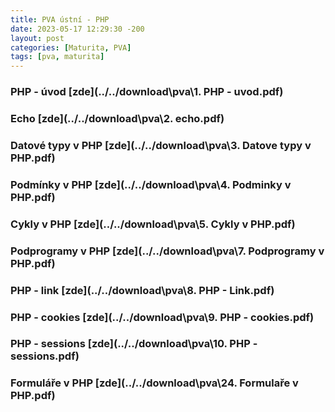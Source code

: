 ```yaml
---
title: PVA ústní - PHP
date: 2023-05-17 12:29:30 -200
layout: post
categories: [Maturita, PVA]
tags: [pva, maturita]
---
```


### PHP - úvod [zde](../../download\pva\1. PHP - uvod.pdf)

### Echo [zde](../../download\pva\2. echo.pdf)

### Datové typy v PHP [zde](../../download\pva\3. Datove typy v PHP.pdf)

### Podmínky v PHP [zde](../../download\pva\4. Podminky v PHP.pdf)

### Cykly v PHP [zde](../../download\pva\5. Cykly v PHP.pdf)

### Podprogramy v PHP [zde](../../download\pva\7. Podprogramy v PHP.pdf)

### PHP - link [zde](../../download\pva\8. PHP - Link.pdf)

### PHP - cookies [zde](../../download\pva\9. PHP - cookies.pdf)

### PHP - sessions [zde](../../download\pva\10. PHP - sessions.pdf)

### Formuláře v PHP [zde](../../download\pva\24. Formulaře v PHP.pdf)
